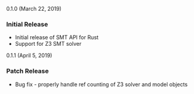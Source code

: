 0.1.0 (March 22, 2019)

### Initial Release

* Initial release of SMT API for Rust
* Support for Z3 SMT solver

0.1.1 (April 5, 2019)

### Patch Release

* Bug fix - properly handle ref counting of Z3 solver and model objects
